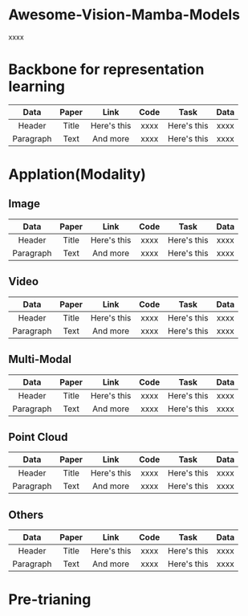 # Awesome-Vision-Mamba-Models

xxxx

# Backbone for representation learning

| Data        | Paper       | Link          | Code          | Task          | Data          |
|    :----:   |    :----:   |    :----:     |    :----:     |    :----:     |    :----:     |
| Header      | Title       | Here's this   | xxxx          |Here's this   | xxxx          |
| Paragraph   | Text        | And more      | xxxx          |Here's this   | xxxx          |

# Applation(Modality)
## Image

| Data        | Paper       | Link          | Code          | Task          | Data          |
|    :----:   |    :----:   |    :----:     |    :----:     |    :----:     |    :----:     |
| Header      | Title       | Here's this   | xxxx          |Here's this   | xxxx          |
| Paragraph   | Text        | And more      | xxxx          |Here's this   | xxxx          |

## Video

| Data        | Paper       | Link          | Code          | Task          | Data          |
|    :----:   |    :----:   |    :----:     |    :----:     |    :----:     |    :----:     |
| Header      | Title       | Here's this   | xxxx          |Here's this   | xxxx          |
| Paragraph   | Text        | And more      | xxxx          |Here's this   | xxxx          |

## Multi-Modal

| Data        | Paper       | Link          | Code          | Task          | Data          |
|    :----:   |    :----:   |    :----:     |    :----:     |    :----:     |    :----:     |
| Header      | Title       | Here's this   | xxxx          |Here's this   | xxxx          |
| Paragraph   | Text        | And more      | xxxx          |Here's this   | xxxx          |

## Point Cloud
| Data        | Paper       | Link          | Code          | Task          | Data          |
|    :----:   |    :----:   |    :----:     |    :----:     |    :----:     |    :----:     |
| Header      | Title       | Here's this   | xxxx          |Here's this   | xxxx          |
| Paragraph   | Text        | And more      | xxxx          |Here's this   | xxxx          |

## Others
| Data        | Paper       | Link          | Code          | Task          | Data          |
|    :----:   |    :----:   |    :----:     |    :----:     |    :----:     |    :----:     |
| Header      | Title       | Here's this   | xxxx          |Here's this   | xxxx          |
| Paragraph   | Text        | And more      | xxxx          |Here's this   | xxxx          |

# Pre-trianing
